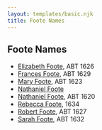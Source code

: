 ```yaml
---
layout: templates/basic.njk
title: Foote Names
---
```

## Foote Names
- [Elizabeth Foote](/people/8/89243435), ABT 1626
- [Frances Foote](/people/9/96421042), ABT 1629
- [Mary Foote](/people/2/26399744), ABT 1623
- [Nathaniel Foote](/people/6/64098820)
- [Nathaniel Foote](/people/4/47283305), ABT 1620
- [Rebecca Foote](/people/3/32470572), 1634
- [Robert Foote](/people/9/97668696), ABT 1627
- [Sarah Foote](/people/4/45286224), ABT 1632
